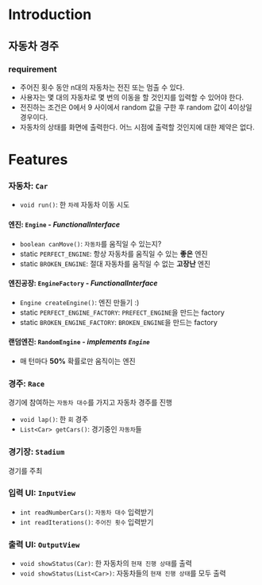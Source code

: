 # Introduction
## 자동차 경주
### requirement
* 주어진 횟수 동안 n대의 자동차는 전진 또는 멈출 수 있다.
* 사용자는 몇 대의 자동차로 몇 번의 이동을 할 것인지를 입력할 수 있어야 한다.
* 전진하는 조건은 0에서 9 사이에서 random 값을 구한 후 random 값이 4이상일 경우이다.
* 자동차의 상태를 화면에 출력한다. 어느 시점에 출력할 것인지에 대한 제약은 없다.

# Features
### 자동차: `Car`
* `void run()`: 한 `차례` 자동차 이동 시도

#### 엔진: `Engine` - *FunctionalInterface*
* `boolean canMove()`: `자동차`를 움직일 수 있는지?
* static `PERFECT_ENGINE`: 항상 자동차를 움직일 수 있는 **좋은** 엔진 
* static `BROKEN_ENGINE`: 절대 자동차를 움직일 수 없는 **고장난** 엔진

#### 엔진공장: `EngineFactory` - *FunctionalInterface*
* `Engine createEngine()`: 엔진 만들기 :)
* static `PERFECT_ENGINE_FACTORY`: `PREFECT_ENGINE`을 만드는 factory  
* static `BROKEN_ENGINE_FACTORY`: `BROKEN_ENGINE`을 만드는 factory

#### 랜덤엔진: `RandomEngine` - *implements `Engine`*
* 매 턴마다 **50%** 확률로만 움직이는 엔진  

### 경주: `Race`
경기에 참여하는 `자동차 대수`를 가지고 자동차 경주를 진행
* `void lap()`: 한 `회` 경주
* `List<Car> getCars()`: 경기중인 `자동차`들

### 경기장: `Stadium`
경기를 주최

### 입력 UI: `InputView`
* `int readNumberCars()`: `자동차 대수` 입력받기
* `int readIterations()`: `주어진 횟수` 입력받기

### 출력 UI: `OutputView`
* `void showStatus(Car)`: 한 자동차의 `현재 진행 상태`를 출력
* `void showStatus(List<Car>)`: 자동차들의 `현재 진행 상태`를 모두 출력
